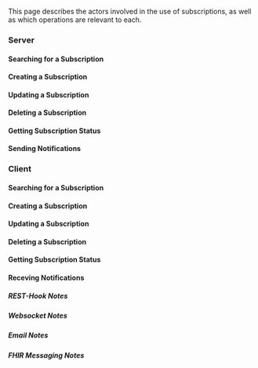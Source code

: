
This page describes the actors involved in the use of subscriptions, as well as which operations are relevant to each.

### Server

#### Searching for a Subscription

#### Creating a Subscription

#### Updating a Subscription

#### Deleting a Subscription

#### Getting Subscription Status

#### Sending Notifications

### Client

#### Searching for a Subscription

#### Creating a Subscription

#### Updating a Subscription

#### Deleting a Subscription

#### Getting Subscription Status

#### Receving Notifications

##### REST-Hook Notes

##### Websocket Notes

##### Email Notes

##### FHIR Messaging Notes
